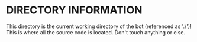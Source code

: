 # DIRECTORY INFORMATION
This directory is the current working directory of the bot (referenced as './')! This is where all the source code is located. Don't touch anything or else.
